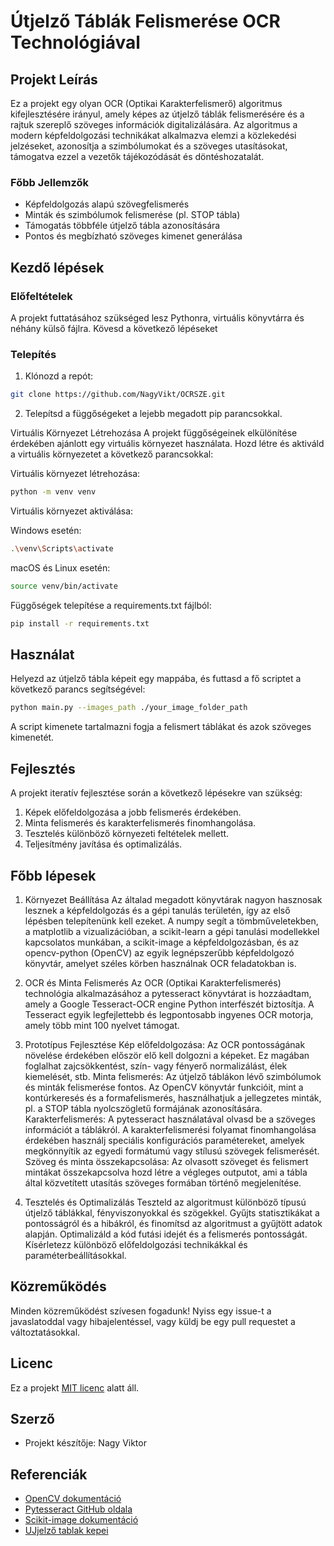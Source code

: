 # Útjelző Táblák Felismerése OCR Technológiával

## Projekt Leírás

Ez a projekt egy olyan OCR (Optikai Karakterfelismerő) algoritmus kifejlesztésére irányul, amely képes az útjelző táblák felismerésére és a rajtuk szereplő szöveges információk digitalizálására. Az algoritmus a modern képfeldolgozási technikákat alkalmazva elemzi a közlekedési jelzéseket, azonosítja a szimbólumokat és a szöveges utasításokat, támogatva ezzel a vezetők tájékozódását és döntéshozatalát.

### Főbb Jellemzők

- Képfeldolgozás alapú szövegfelismerés
- Minták és szimbólumok felismerése (pl. STOP tábla)
- Támogatás többféle útjelző tábla azonosítására
- Pontos és megbízható szöveges kimenet generálása

## Kezdő lépések

### Előfeltételek

A projekt futtatásához szükséged lesz Pythonra, virtuális könyvtárra és néhány külső fájlra. 
Kövesd a következő lépéseket 


### Telepítés

1. Klónozd a repót:
```bash
git clone https://github.com/NagyVikt/OCRSZE.git
```

2. Telepítsd a függőségeket a lejebb megadott pip parancsokkal.


Virtuális Környezet Létrehozása
A projekt függőségeinek elkülönítése érdekében ajánlott egy virtuális környezet használata. Hozd létre és aktiváld a virtuális környezetet a következő parancsokkal:

Virtuális környezet létrehozása:

```bash
python -m venv venv
```
Virtuális környezet aktiválása:

Windows esetén:
```bash
.\venv\Scripts\activate
```
macOS és Linux esetén:
```bash
source venv/bin/activate
```
Függőségek telepítése a requirements.txt fájlból:

```bash
pip install -r requirements.txt
```

## Használat

Helyezd az útjelző tábla képeit egy mappába, és futtasd a fő scriptet a következő parancs segítségével:
```bash
python main.py --images_path ./your_image_folder_path
```
A script kimenete tartalmazni fogja a felismert táblákat és azok szöveges kimenetét.

## Fejlesztés

A projekt iteratív fejlesztése során a következő lépésekre van szükség:

1. Képek előfeldolgozása a jobb felismerés érdekében.
2. Minta felismerés és karakterfelismerés finomhangolása.
3. Tesztelés különböző környezeti feltételek mellett.
4. Teljesítmény javítása és optimalizálás.

## Főbb lépesek

1. Környezet Beállítása
Az általad megadott könyvtárak nagyon hasznosak lesznek a képfeldolgozás és a gépi tanulás területén, így az első lépésben telepítenünk kell ezeket. A numpy segít a tömbműveletekben, a matplotlib a vizualizációban, a scikit-learn a gépi tanulási modellekkel kapcsolatos munkában, a scikit-image a képfeldolgozásban, és az opencv-python (OpenCV) az egyik legnépszerűbb képfeldolgozó könyvtár, amelyet széles körben használnak OCR feladatokban is.

2. OCR és Minta Felismerés
Az OCR (Optikai Karakterfelismerés) technológia alkalmazásához a pytesseract könyvtárat is hozzáadtam, amely a Google Tesseract-OCR engine Python interfészét biztosítja. A Tesseract egyik legfejlettebb és legpontosabb ingyenes OCR motorja, amely több mint 100 nyelvet támogat.

3. Prototípus Fejlesztése
Kép előfeldolgozása: Az OCR pontosságának növelése érdekében először elő kell dolgozni a képeket. Ez magában foglalhat zajcsökkentést, szín- vagy fényerő normalizálást, élek kiemelését, stb.
Minta felismerés: Az útjelző táblákon lévő szimbólumok és minták felismerése fontos. Az OpenCV könyvtár funkcióit, mint a kontúrkeresés és a formafelismerés, használhatjuk a jellegzetes minták, pl. a STOP tábla nyolcszögletű formájának azonosítására.
Karakterfelismerés: A pytesseract használatával olvasd be a szöveges információt a táblákról. A karakterfelismerési folyamat finomhangolása érdekében használj speciális konfigurációs paramétereket, amelyek megkönnyítik az egyedi formátumú vagy stílusú szövegek felismerését.
Szöveg és minta összekapcsolása: Az olvasott szöveget és felismert mintákat összekapcsolva hozd létre a végleges outputot, ami a tábla által közvetített utasítás szöveges formában történő megjelenítése.

4. Tesztelés és Optimalizálás
Teszteld az algoritmust különböző típusú útjelző táblákkal, fényviszonyokkal és szögekkel. Gyűjts statisztikákat a pontosságról és a hibákról, és finomítsd az algoritmust a gyűjtött adatok alapján.
Optimalizáld a kód futási idejét és a felismerés pontosságát. Kísérletezz különböző előfeldolgozási technikákkal és paraméterbeállításokkal.


## Közreműködés

Minden közreműködést szívesen fogadunk! Nyiss egy issue-t a javaslatoddal vagy hibajelentéssel, vagy küldj be egy pull requestet a változtatásokkal.

## Licenc

Ez a projekt [MIT licenc](LICENSE.txt) alatt áll.

## Szerző
- Projekt készítője: Nagy Viktor

## Referenciák

- [OpenCV dokumentáció](https://docs.opencv.org/master/)
- [Pytesseract GitHub oldala](https://github.com/madmaze/pytesseract)
- [Scikit-image dokumentáció](https://scikit-image.org/docs/dev/index.html)
- [UJjelző tablak kepei](https://www.szuperjogsi.hu/)



